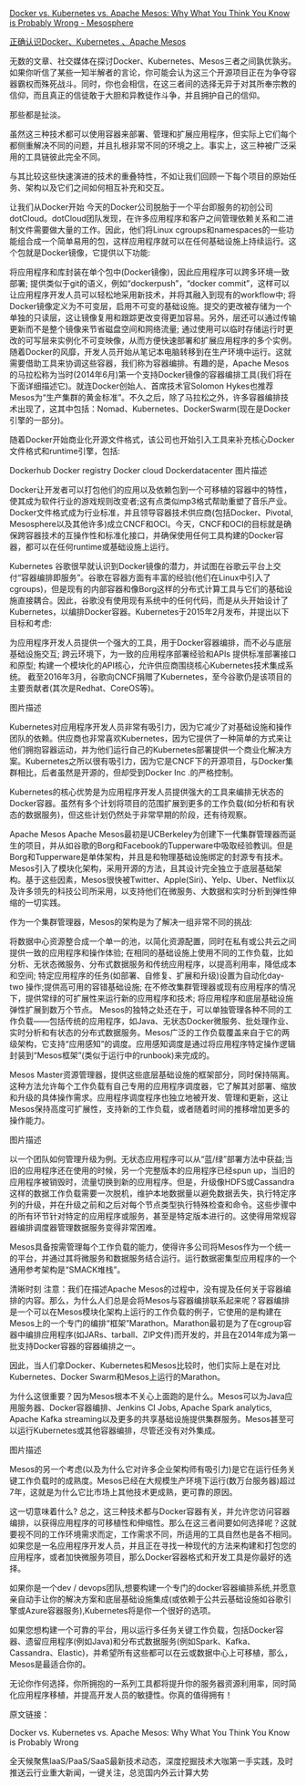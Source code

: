 
[Docker vs. Kubernetes vs. Apache Mesos: Why What You Think You Know is Probably Wrong - Mesosphere ](https://mesosphere.com/blog/docker-vs-kubernetes-vs-apache-mesos/?from=groupmessage&isappinstalled=0)

[正确认识Docker、Kubernetes 、Apache Mesos ](http://geek.csdn.net/news/detail/229382)

无数的文章、社交媒体在探讨Docker、Kubernetes、Mesos三者之间孰优孰劣。如果你听信了某些一知半解者的言论，你可能会认为这三个开源项目正在为争夺容器霸权而殊死战斗。同时，你也会相信，在这三者间的选择无异于对其所奉宗教的信仰，而且真正的信徒敢于大胆和异教徒作斗争，并且拥护自己的信仰。

那些都是扯淡。

虽然这三种技术都可以使用容器来部署、管理和扩展应用程序，但实际上它们每个都侧重解决不同的问题，并且扎根非常不同的环境之上。事实上，这三种被广泛采用的工具链彼此完全不同。

与其比较这些快速演进的技术的重叠特性，不如让我们回顾一下每个项目的原始任务、架构以及它们之间如何相互补充和交互。

让我们从Docker开始
今天的Docker公司脱胎于一个平台即服务的初创公司dotCloud。dotCloud团队发现，在许多应用程序和客户之间管理依赖关系和二进制文件需要做大量的工作。因此，他们将Linux cgroups和namespaces的一些功能组合成一个简单易用的包，这样应用程序就可以在任何基础设施上持续运行。这个包就是Docker镜像，它提供以下功能:

将应用程序和库封装在单个包中(Docker镜像)，因此应用程序可以跨多环境一致部署;
提供类似于git的语义，例如“dockerpush”，“docker commit”，这样可以让应用程序开发人员可以轻松地采用新技术，并将其融入到现有的workflow中;
将Docker镜像定义为不可变层，启用不可变的基础设施。提交的更改被存储为一个单独的只读层，这让镜像复用和跟踪更改变得更加容易。另外，层还可以通过传输更新而不是整个镜像来节省磁盘空间和网络流量;
通过使用可以临时存储运行时更改的可写层来实例化不可变映像，从而方便快速部署和扩展应用程序的多个实例。
随着Docker的风靡，开发人员开始从笔记本电脑转移到在生产环境中运行。这就需要借助工具来协调这些容器，我们称为容器编排。有趣的是，Apache Mesos的马拉松称为当时(2014年6月)第一个支持Docker镜像的容器编排工具(我们将在下面详细描述它)。就连Docker创始人、首席技术官Solomon Hykes也推荐Mesos为“生产集群的黄金标准”。不久之后，除了马拉松之外，许多容器编排技术出现了，这其中包括：Nomad、Kubernetes、DockerSwarm(现在是Docker引擎的一部分)。

随着Docker开始商业化开源文件格式，该公司也开始引入工具来补充核心Docker文件格式和runtime引擎，包括:

Dockerhub
Docker registry
Docker cloud
Dockerdatacenter
图片描述

​Docker让开发者可以打包他们的应用以及依赖包到一个可移植的容器中的特性，使其成为软件行业的游戏规则改变者;这有点类似mp3格式帮助重塑了音乐产业。Docker文件格式成为行业标准，并且领导容器技术供应商(包括Docker、Pivotal, Mesosphere以及其他许多)成立CNCF和OCI。今天，CNCF和OCI的目标就是确保跨容器技术的互操作性和标准化接口，并确保使用任何工具构建的Docker容器，都可以在任何runtime或基础设施上运行。

Kubernetes
谷歌很早就认识到Docker镜像的潜力，并试图在谷歌云平台上交付“容器编排即服务”。谷歌在容器方面有丰富的经验(他们在Linux中引入了cgroups)，但是现有的内部容器和像Borg这样的分布式计算工具与它们的基础设施直接耦合。因此，谷歌没有使用现有系统中的任何代码，而是从头开始设计了Kubernetes，以编排Docker容器。Kubernetes于2015年2月发布，并提出以下目标和考虑:

为应用程序开发人员提供一个强大的工具，用于Docker容器编排，而不必与底层基础设施交互;
跨云环境下，为一致的应用程序部署经验和APIs 提供标准部署接口和原型;
构建一个模块化的API核心，允许供应商围绕核心Kubernetes技术集成系统。
截至2016年3月，谷歌向CNCF捐赠了Kubernetes，至今谷歌仍是该项目的主要贡献者(其次是Redhat、CoreOS等)。

图片描述

Kubernetes对应用程序开发人员非常有吸引力，因为它减少了对基础设施和操作团队的依赖。供应商也非常喜欢Kubernetes，因为它提供了一种简单的方式来让他们拥抱容器运动，并为他们运行自己的Kubernetes部署提供一个商业化解决方案。Kubernetes之所以很有吸引力，因为它是CNCF下的开源项目，与Docker集群相比，后者虽然是开源的，但却受到Docker Inc .的严格控制。

Kubernetes的核心优势是为应用程序开发人员提供强大的工具来编排无状态的Docker容器。虽然有多个计划将项目的范围扩展到更多的工作负载(如分析和有状态的数据服务)，但这些计划仍然处于非常早期的阶段，还有待观察。

Apache Mesos
Apache Mesos最初是UCBerkeley为创建下一代集群管理器而诞生的项目，并从如谷歌的Borg和Facebook的Tupperware中吸取经验教训。但是Borg和Tupperware是单体架构，并且是和物理基础设施绑定的封源专有技术。Mesos引入了模块化架构，采用开源的方法，且其设计完全独立于底层基础架构。基于这些因素，Mesos很快被Twitter、Apple(Siri)、Yelp、Uber、Netflix以及许多领先的科技公司所采用，以支持他们在微服务、大数据和实时分析到弹性伸缩的一切实践。

作为一个集群管理器，Mesos的架构是为了解决一组非常不同的挑战:

将数据中心资源整合成一个单一的池，以简化资源配置，同时在私有或公共云之间提供一致的应用程序和操作体验;
在相同的基础设施上使用不同的工作负载，比如分析、无状态微服务、分布式数据服务和传统应用程序，以提高利用率，降低成本和空间;
特定应用程序的任务(如部署、自修复、扩展和升级)设置为自动化day-two 操作;提供高可用的容错基础设施;
在不修改集群管理器或现有应用程序的情况下，提供常绿的可扩展性来运行新的应用程序和技术;
将应用程序和底层基础设施弹性扩展到数万个节点。
Mesos的独特之处还在于，可以单独管理各种不同的工作负载——包括传统的应用程序，如Java、无状态Docker微服务、批处理作业、实时分析和有状态的分布式数据服务。Mesos广泛的工作负载覆盖来自于它的两级架构，它支持“应用感知”的调度。应用感知调度是通过将应用程序特定操作逻辑封装到“Mesos框架”(类似于运行中的runbook)来完成的。

Mesos Master资源管理器，提供这些底层基础设施的框架部分，同时保持隔离。这种方法允许每个工作负载有自己专用的应用程序调度器，它了解其对部署、缩放和升级的具体操作需求。应用程序调度程序也独立地被开发、管理和更新，这让Mesos保持高度可扩展性，支持新的工作负载，或者随着时间的推移增加更多的操作能力。

图片描述

以一个团队如何管理升级为例。无状态应用程序可以从“蓝/绿”部署方法中获益;当旧的应用程序还在使用的时候，另一个完整版本的应用程序已经spun up，当旧的应用程序被销毁时，流量切换到新的应用程序。但是，升级像HDFS或Cassandra这样的数据工作负载需要一次脱机，维护本地数据量以避免数据丢失，执行特定序列的升级，并在升级之前和之后对每个节点类型执行特殊检查和命令。这些步骤中的所有环节针对特定的应用程序或服务，甚至是特定版本进行的。这使得用常规容器编排调度器管理数据服务变得非常困难。

Mesos具备按需管理每个工作负载的能力，使得许多公司将Mesos作为一个统一的平台，并通过其将微服务和数据服务结合运行。运行数据密集型应用程序的一个通用参考架构是“SMACK堆栈”。

清晰时刻
注意：我们在描述Apache Mesos的过程中，没有提及任何关于容器编排的内容。那么，为什么人们总是会将Mesos与容器编排联系起来呢？容器编排是一个可以在Mesos模块化架构上运行的工作负载的例子，它使用的是构建在Mesos上的一个专门的编排“框架”Marathon。Marathon最初是为了在cgroup容器中编排应用程序(如JARs、tarball、ZIP文件)而开发的，并且在2014年成为第一批支持Docker容器的容器编排之一。

因此，当人们拿Docker、Kubernetes和Mesos比较时，他们实际上是在对比Kubernetes、Docker Swarm和Mesos上运行的Marathon。

为什么这很重要？因为Mesos根本不关心上面跑的是什么。Mesos可以为Java应用服务器、Docker容器编排、Jenkins CI Jobs, Apache Spark analytics, Apache Kafka streaming以及更多的共享基础设施提供集群服务。Mesos甚至可以运行Kubernetes或其他容器编排，尽管还没有对外集成。

图片描述

Mesos的另一个考虑(以及为什么它对许多企业架构师有吸引力)是它在运行任务关键工作负载时的成熟度。Mesos已经在大规模生产环境下运行(数万台服务器)超过7年，这就是为什么它比市场上其他技术更成熟，更可靠的原因。

这一切意味着什么?
总之，这三种技术都与Docker容器有关，并允许您访问容器编排，以获得应用程序的可移植性和伸缩性。那么在这三者间要如何选择呢？这就要视不同的工作环境需求而定，工作需求不同，所适用的工具自然也是各不相同。如果您是一名应用程序开发人员，并且正在寻找一种现代的方法来构建和打包您的应用程序，或者加快微服务项目，那么Docker容器格式和开发工具是你最好的选择。

如果你是一个dev / devops团队,想要构建一个专门的docker容器编排系统,并愿意亲自动手让你的解决方案和底层基础设施集成(或依赖于公共云基础设施如谷歌引擎或Azure容器服务),Kubernetes将是你一个很好的选项。

如果您想构建一个可靠的平台，用以运行多任务关键工作负载，包括Docker容器、遗留应用程序(例如Java)和分布式数据服务(例如Spark、Kafka、Cassandra、Elastic)，并希望所有这些都可以在云或数据中心上可移植，那么，Mesos是最适合你的。

无论你作何选择，你所拥抱的一系列工具都将提升你的服务器资源利用率，同时简化应用程序移植，并提高开发人员的敏捷性。你真的值得拥有！

原文链接：

Docker vs. Kubernetes vs. Apache Mesos: Why What You Think You Know is Probably Wrong

全天候聚焦IaaS/PaaS/SaaS最新技术动态，深度挖掘技术大咖第一手实践，及时推送云行业重大新闻，一键关注，总览国内外云计算大势